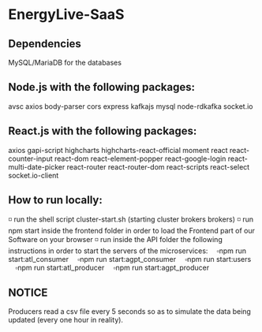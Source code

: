 # EnergyLive-SaaS
## Dependencies
MySQL/MariaDB for the databases

## Node.js with the following packages:

avsc
axios
body-parser
cors
express
kafkajs
mysql
node-rdkafka
socket.io
## React.js with the following packages:

axios
gapi-script
highcharts
highcharts-react-official
moment
react
react-counter-input
react-dom
react-element-popper
react-google-login
react-multi-date-picker
react-router
react-router-dom
react-scripts
react-select
socket.io-client
## How to run locally:
◽ run the shell script cluster-start.sh (starting cluster brokers brokers)
◽ run npm start inside the frontend folder in order to load the Frontend part of our Software on your browser
◽ run inside the API folder the following instructions in order to start the servers of the microservices:
 ▫️npm run start:atl_consumer
 ▫️npm run start:agpt_consumer
 ▫️npm run start:users
 ▫️npm run start:atl_producer
 ▫️npm run start:agpt_producer

## NOTICE
Producers read a csv file every 5 seconds so as to simulate the data being updated (every one hour in reality).
